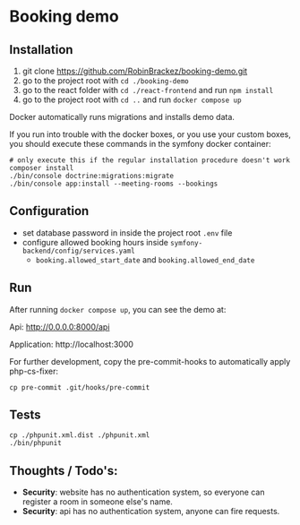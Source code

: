 # Booking demo

## Installation

1. git clone https://github.com/RobinBrackez/booking-demo.git
2. go to the project root with `cd ./booking-demo`
2. go to the react folder with `cd ./react-frontend` and run `npm install`
3. go to the project root with  `cd ..` and run `docker compose up`

Docker automatically runs migrations and installs demo data.

If you run into trouble with the docker boxes, or you use your custom boxes, you should execute these commands in the symfony docker container:
````
# only execute this if the regular installation procedure doesn't work
composer install
./bin/console doctrine:migrations:migrate
./bin/console app:install --meeting-rooms --bookings
````

## Configuration

* set database password in inside the project root `.env` file
* configure allowed booking hours inside `symfony-backend/config/services.yaml`
  * `booking.allowed_start_date` and `booking.allowed_end_date`

## Run

After running `docker compose up`, you can see the demo at:

Api: http://0.0.0.0:8000/api

Application: http://localhost:3000

For further development, copy the pre-commit-hooks to automatically apply php-cs-fixer:
````
cp pre-commit .git/hooks/pre-commit
````

## Tests

````
cp ./phpunit.xml.dist ./phpunit.xml
./bin/phpunit
````

## Thoughts / Todo's:

* **Security**: website has no authentication system, so everyone can register a room in someone else's name.
* **Security**: api has no authentication system, anyone can fire requests.

